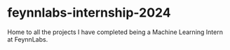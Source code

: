 # feynnlabs-internship-2024
Home to all the projects I have completed being a Machine Learning Intern at FeynnLabs.
